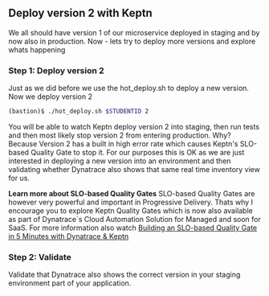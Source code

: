 ## Deploy version 2 with Keptn

We all should have version 1 of our microservice deployed in staging and by now also in production.
Now - lets try to deploy more versions and explore whats happening

### Step 1: Deploy version 2

Just as we did before we use the hot_deploy.sh to deploy a new version. Now we deploy version 2
```bash
(bastion)$ ./hot_deploy.sh $STUDENTID 2
```

You will be able to watch Keptn deploy version 2 into staging, then run tests and then most likely stop version 2 from entering production. 
Why? Because Version 2 has a built in high error rate which causes Keptn's SLO-based Quality Gate to stop it. 
For our purposes this is OK as we are just interested in deploying a new version into an environment and then validating whether Dynatrace also shows that same real time inventory view for us.


**Learn more about SLO-based Quality Gates**
SLO-based Quality Gates are however very powerful and important in Progressive Delivery. Thats why I encourage you to explore Keptn Quality Gates which is now also available as part of Dynatrace`s Cloud Automation Solution for Managed and soon for SaaS.
For more information also watch [Building an SLO-based Quality Gate in 5 Minutes with Dynatrace & Keptn](https://www.youtube.com/watch?v=650Gn--XEQE&list=PLqt2rd0eew1YFx9m8dBFSiGYSBcDuWG38&index=7&t=1s)


### Step 2: Validate

Validate that Dynatrace also shows the correct version in your staging environment part of your application.